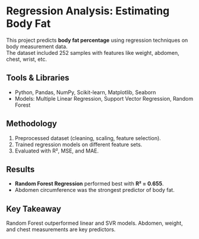 # Regression Analysis: Estimating Body Fat

This project predicts **body fat percentage** using regression techniques on body measurement data.  
The dataset included 252 samples with features like weight, abdomen, chest, wrist, etc.

## Tools & Libraries
- Python, Pandas, NumPy, Scikit-learn, Matplotlib, Seaborn
- Models: Multiple Linear Regression, Support Vector Regression, Random Forest

## Methodology
1. Preprocessed dataset (cleaning, scaling, feature selection).  
2. Trained regression models on different feature sets.  
3. Evaluated with R², MSE, and MAE.  

## Results
- **Random Forest Regression** performed best with **R² = 0.655**.  
- Abdomen circumference was the strongest predictor of body fat.  

## Key Takeaway
Random Forest outperformed linear and SVR models. Abdomen, weight, and chest measurements are key predictors.
